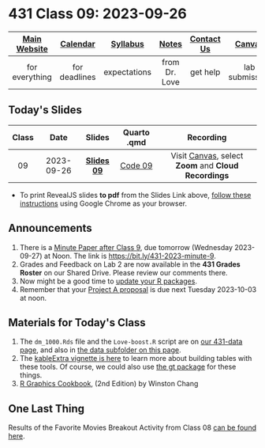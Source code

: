 # 431 Class 09: 2023-09-26

[Main Website](https://thomaselove.github.io/431-2023/) | [Calendar](https://thomaselove.github.io/431-2023/calendar.html) | [Syllabus](https://thomaselove.github.io/431-syllabus-2023/) | [Notes](https://thomaselove.github.io/431-notes/) | [Contact Us](https://thomaselove.github.io/431-2023/contact.html) | [Canvas](https://canvas.case.edu) | [Data and Code](https://github.com/THOMASELOVE/431-data)
:-----------: | :--------------: | :----------: | :---------: | :-------------: | :-----------: | :------------:
for everything | for deadlines | expectations | from Dr. Love | get help | lab submission | for downloads

## Today's Slides

Class | Date | Slides | Quarto .qmd | Recording
:---: | :--------: | :------: | :------: | :-------------:
09 | 2023-09-26 | **[Slides 09](https://thomaselove.github.io/431-slides-2023/class09.html)** | [Code 09](https://thomaselove.github.io/431-slides-2023/class09.qmd) | Visit [Canvas](https://canvas.case.edu/), select **Zoom** and **Cloud Recordings**

- To print RevealJS slides **to pdf** from the Slides Link above, [follow these instructions](https://quarto.org/docs/presentations/revealjs/presenting.html#print-to-pdf) using Google Chrome as your browser.

## Announcements

1. There is a [Minute Paper after Class 9](https://bit.ly/431-2023-minute-9), due tomorrow (Wednesday 2023-09-27) at Noon. The link is <https://bit.ly/431-2023-minute-9>.
2. Grades and Feedback on Lab 2 are now available in the **431 Grades Roster** on our Shared Drive. Please review our comments there.
3. Now might be a good time to [update your R packages](https://thomaselove.github.io/431-2023/software.html#updating-your-r-packages).
4. Remember that your [Project A proposal](https://thomaselove.github.io/431-projectA-2023/) is due next Tuesday 2023-10-03 at noon.
 
## Materials for Today's Class

1. The `dm_1000.Rds` file and the `Love-boost.R` script are on [our 431-data page](https://github.com/THOMASELOVE/431-data), and also in [the data subfolder on this page](https://github.com/THOMASELOVE/431-classes-2023/tree/main/class09/data).
2. The [kableExtra vignette is here](https://cran.r-project.org/web/packages/kableExtra/vignettes/awesome_table_in_html.html) to learn more about building tables with these tools. Of course, we could also use [the gt package](https://gt.rstudio.com/) for these things.
3. [R Graphics Cookbook](https://r-graphics.org/), (2nd Edition) by Winston Chang

## One Last Thing

Results of the Favorite Movies Breakout Activity from Class 08 [can be found here](https://github.com/THOMASELOVE/431-classes-2023/blob/main/movies/breakout1_results.md).
